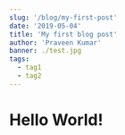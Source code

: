 ```yaml
---
slug: '/blog/my-first-post'
date: '2019-05-04'
title: 'My first blog post'
author: 'Praveen Kumar'
banner: ./test.jpg
tags:
  - tag1
  - tag2
---
```


# Hello World!
